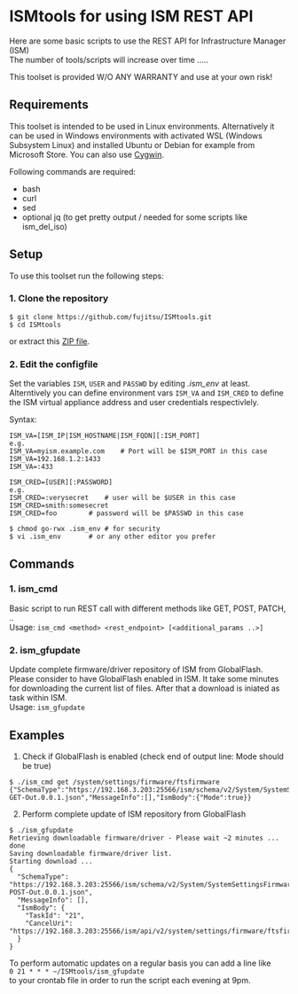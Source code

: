 # ISMtools for using ISM REST API

Here are some basic scripts to use the REST API for Infrastructure Manager (ISM)  
The number of tools/scripts will increase over time .....

This toolset is provided W/O ANY WARRANTY and use at your own risk!  

## Requirements

This toolset is intended to be used in Linux environments. Alternatively it can be used in Windows environments with activated WSL (Windows Subsystem Linux) and installed Ubuntu or Debian for example from Microsoft Store. You can also use [Cygwin](https://cygwin.org).

Following commands are required:
- bash
- curl
- sed
- optional jq (to get pretty output / needed for some scripts like ism_del_iso)

## Setup

To use this toolset run the following steps:

### 1. Clone the repository

```shell
$ git clone https://github.com/fujitsu/ISMtools.git
$ cd ISMtools
```
or extract this [ZIP file](https://github.com/fujitsu/ISMtools/archive/refs/heads/master.zip).

### 2. Edit the configfile

Set the variables `ISM`, `USER` and `PASSWD` by editing *.ism_env* at least. 
Alterntively you can define environment vars `ISM_VA` and `ISM_CRED` to define the ISM virtual appliance address and user credentials respectivlely.

Syntax:
```
ISM_VA=[ISM_IP|ISM_HOSTNAME|ISM_FQDN][:ISM_PORT]
e.g.
ISM_VA=myism.example.com	# Port will be $ISM_PORT in this case
ISM_VA=192.168.1.2:1433
ISM_VA=:433

ISM_CRED=[USER][:PASSWORD]
e.g.
ISM_CRED=:verysecret	# user will be $USER in this case
ISM_CRED=smith:somesecret
ISM_CRED=foo		# password will be $PASSWD in this case
```

```shell
$ chmod go-rwx .ism_env	# for security
$ vi .ism_env		# or any other editor you prefer
```

## Commands
### 1. ism_cmd  
Basic script to run REST call with different methods like GET, POST, PATCH, ..  
Usage: `ism_cmd <method> <rest_endpoint> [<additional_params ..>]`  

### 2. ism_gfupdate  
Update complete firmware/driver repository of ISM from GlobalFlash. Please consider to have GlobalFlash enabled in ISM. It take some minutes for downloading the current list of files. After that a download is iniated as task within ISM.  
Usage: `ism_gfupdate`


## Examples
1. Check if GlobalFlash is enabled (check end of output line: Mode should be true)

```shell
$ ./ism_cmd get /system/settings/firmware/ftsfirmware
{"SchemaType":"https://192.168.3.203:25566/ism/schema/v2/System/SystemSettingsFirmwareFtsFirmware-GET-Out.0.0.1.json","MessageInfo":[],"IsmBody":{"Mode":true}}
```
2. Perform complete update of ISM repository from GlobalFlash
```shell
$ ./ism_gfupdate
Retrieving downloadable firmware/driver - Please wait ~2 minutes ... done
Saving downloadable firmware/driver list.
Starting download ...
{
  "SchemaType": "https://192.168.3.203:25566/ism/schema/v2/System/SystemSettingsFirmwareFtsFirmwareDownload-POST-Out.0.0.1.json",
  "MessageInfo": [],
  "IsmBody": {
    "TaskId": "21",
    "CancelUri": "https://192.168.3.203:25566/ism/api/v2/system/settings/firmware/ftsfirmware/download/cancel"
  }
}

```
To perform automatic updates on a regular basis you can add a line like  
`0 21 * * * ~/ISMtools/ism_gfupdate`  
to your crontab file in order to run the script each evening at 9pm.  
